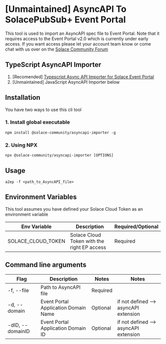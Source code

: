 # [Unmaintained] AsyncAPI To SolacePubSub+ Event Portal

This tool is used to import an AsyncAPI spec file to Event Portal. Note that it requires access to the Event Portal v2.0 which is currently under early access. If you want access please let your account team know or come chat with us over on the [Solace Community Forum](https://solace.community)

## TypeScript AsyncAPI Importer
1. [Recomended] [Typescript Async API Importer for Solace Event Portal](https://github.com/SolaceLabs/solace-tools-typescript/tree/main/packages/ep-async-api-importer)
2. [Unmaintained] JavaScript AsyncAPI Importer below

## Installation

You have two ways to use this cli tool

### 1. Install global executable

```
npm install @solace-community/asyncapi-importer -g
```

### 2. Using NPX
```
npx @solace-community/asyncapi-importer [OPTIONS]
```

## Usage

```
a2ep -f <path_to_AsyncAPI_file>
```

## Environment Variables

This tool assumes you have defined your Solace Cloud Token as an environment variable

| Env Variable       | Description                                 | Required/Optional |
| ------------------ | ------------------------------------------- | ----------------- |
| SOLACE_CLOUD_TOKEN | Solace Cloud Token with the right EP access | Required          |

## Command line arguments

| Flag             | Description                          | Notes    | Notes                                                  |
| ---------------- | ------------------------------------ | -------- | ------------------------------------------------------ |
| -f, --file       | Path to AsyncAPI file                | Required |                                                        |
| -d, --domain     | Event Portal Application Domain Name | Optional | if not defined --> asyncAPI extension |
| -dID, --domainID | Event Portal Application Domain ID   | Optional | if not defined --> asyncAPI extension |

